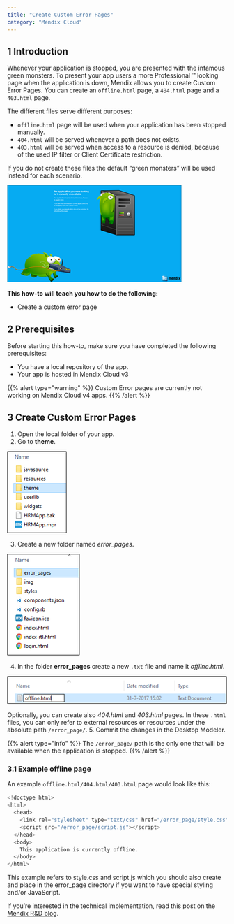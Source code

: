 ```yaml
---
title: "Create Custom Error Pages"
category: "Mendix Cloud"
---
```


## 1 Introduction

Whenever your application is stopped, you are presented with the infamous green monsters.
To present your app users a more Professional ™ looking page when the application is down, Mendix allows you to create Custom Error Pages. 
You can create an `offline.html` page, a `404.html` page and a `403.html` page.

The different files serve different purposes:

* `offline.html` page will be used when your application has been stopped manually.
* `404.html` will be served whenever a path does not exists.
* `403.html` will be served when access to a resource is denied, because of the used IP filter or Client Certificate restriction.

If you do not create these files the default “green monsters” will be used instead for each scenario.

   ![](attachments/customerror-page/monsters.png)

**This how-to will teach you how to do the following:**

* Create a custom error page

## 2 Prerequisites

Before starting this how-to, make sure you have completed the following prerequisites:

* You have a local repository of the app.
* Your app is hosted in Mendix Cloud v3

{{% alert type="warning" %}}
Custom Error pages are currently not working on Mendix Cloud v4 apps.
{{% /alert %}}


## 3 Create Custom Error Pages

1. Open the local folder of your app.
2. Go to **theme**.

  ![](attachments/customerror-page/theme.png)

3. Create a new folder named *error_pages*.

  ![](attachments/customerror-page/error-pages.png)

4. In the folder **error_pages** create a new `.txt` file and name it *offline.html*. 

  ![](attachments/customerror-page/offline.png)

Optionally, you can create also *404.html* and *403.html* pages. 
In these `.html` files, you can only refer to external resources or resources under the absolute path `/error_page/`. 
5. Commit the changes in the Desktop Modeler.

{{% alert type="info" %}}
The `/error_page/` path is the only one that will be available when the application is stopped.
{{% /alert %}}


### 3.1 Example offline page

An example `offline.html/404.html/403.html` page would look like this:

```javascript
<!doctype html>
<html>
  <head>
    <link rel="stylesheet" type="text/css" href="/error_page/style.css">
    <script src="/error_page/script.js"></script>
  </head>
  <body>
    This application is currently offline.
  </body>
</html>
```

This example refers to style.css and script.js which you should also create and place in the error_page directory if you want to have special styling and/or JavaScript.

If you’re interested in the technical implementation, read this post on the [Mendix R&D blog](https://tech.mendix.com/linux/2014/12/26/custom-monsters/).
